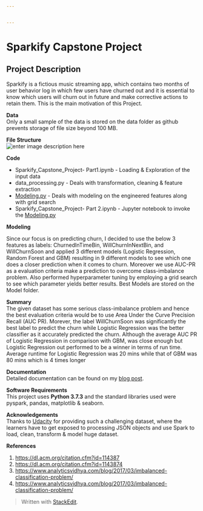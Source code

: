 ```yaml
---


---
```


<h1 id="sparkify-capstone-project">Sparkify Capstone Project</h1>
<h2 id="project-description">Project Description</h2>
<p>Sparkify is a fictious music streaming app, which contains two months of user behavior log in which few users have churned out and it is essential to know which users will churn out in future and make corrective actions to retain them. This is the main motivation of this Project.</p>
<p><strong>Data</strong><br>
Only a small sample of the data is stored on the data folder as github prevents storage of file size beyond 100 MB.</p>
<p><strong>File Structure</strong><br>
<img title="File Description" alt="enter image description here" src="https://lh3.googleusercontent.com/l3TLvSYeyibYnx7MGCojtymXTntuoUmhgJChfTBASiLdpYuk567gC0XM-pGc8P80OtLTa4hh3D2a"></p>
<p><strong>Code</strong></p>
<ul>
<li>Sparkify_Capstone_Project- Part1.ipynb - Loading &amp; Exploration of the input data</li>
<li>data_processing.py - Deals with transformation, cleaning &amp; feature extraction</li>
<li><a href="http://Modeling.py">Modeling.py</a> - Deals with modeling on the engineered features along with grid search</li>
<li>Sparkify_Capstone_Project- Part 2.ipynb - Jupyter notebook to invoke the <a href="http://Modeling.py">Modeling.py</a></li>
</ul>
<p><strong>Modeling</strong></p>
<p>Since our focus is on predicting churn, I decided to use the below 3 features as labels: ChurnedInTimeBin, WillChurnInNextBin, and WillChurnSoon and applied 3 different models (Logistic Regression, Random Forest and GBM) resulting in 9 different models to see which one does a closer prediction when it comes to churn. Moreover we use AUC-PR as a evaluation criteria make a prediction to overcome class-imbalance problem. Also performed hyperparameter tuning by employing a grid search to see which parameter yields better results. Best  Models are stored on the Model folder.</p>
<p><strong>Summary</strong><br>
The given dataset has some serious class-imbalance problem and hence the best evaluation criteria would be to use Area Under the Curve Precision Recall (AUC PR). Morever, the label WillChurnSoon was significantly the best label to predict the churn while Logistic Regression was the better classifier as it accurately predicted the churn. Although the average AUC PR of Logistic Regression in comparison with GBM, was close enough but Logistic Regression out performed to be a winner in terms of run time. Average runtime for Logistic Regression was 20 mins while that of GBM was 80 mins which is 4 times longer</p>
<p><strong>Documentation</strong><br>
Detailed documentation can be found on my <a href="https://medium.com/churn-prediction-modeling-with-pyspark">blog post</a>.</p>
<p><strong>Software Requirements</strong><br>
This project uses <strong>Python 3.7.3</strong> and the standard libraries used were pyspark, pandas, matplotlib &amp; seaborn.</p>
<p><strong>Acknowledgements</strong><br>
Thanks to <a href="https://eu.udacity.com/">Udacity</a> for providing such a challenging dataset, where the learners have to get exposed to processing JSON objects and use Spark to load, clean, transform &amp; model huge dataset.</p>
<p><strong>References</strong></p>
<ol>
<li><a href="https://dl.acm.org/citation.cfm?id=114387">https://dl.acm.org/citation.cfm?id=114387</a></li>
<li><a href="https://dl.acm.org/citation.cfm?id=1143874">https://dl.acm.org/citation.cfm?id=1143874</a></li>
<li><a href="https://www.analyticsvidhya.com/blog/2017/03/imbalanced-classification-problem/">https://www.analyticsvidhya.com/blog/2017/03/imbalanced-classification-problem/</a></li>
<li><a href="https://www.analyticsvidhya.com/blog/2017/03/imbalanced-classification-problem/">https://www.analyticsvidhya.com/blog/2017/03/imbalanced-classification-problem/</a></li>
</ol>
<blockquote>
<p>Written with <a href="https://stackedit.io/">StackEdit</a>.</p>
</blockquote>

